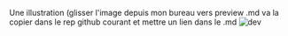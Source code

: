 Une illustration (glisser l'image depuis mon bureau vers preview .md va la copier dans le rep github courant et mettre un lien dans le .md
![dev](https://github.com/user-attachments/assets/2b727d6c-4538-4b8c-ad92-28ceaffb5cab)

